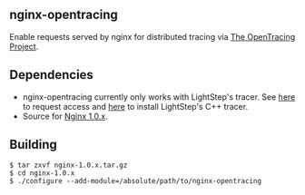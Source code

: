 nginx-opentracing
-----------------

Enable requests served by nginx for distributed tracing via [The OpenTracing Project](opentracing.io).

Dependencies
------------
- nginx-opentracing currently only works with LightStep's tracer. See 
[here](http://lightstep.com/#request-access) to request access and [here](https://github.com/lightstep/lightstep-tracer-cpp) to install LightStep's C++ tracer.
- Source for [Nginx 1.0.x](http://nginx.org/).

Building
--------
```
$ tar zxvf nginx-1.0.x.tar.gz
$ cd nginx-1.0.x
$ ./configure --add-module=/absolute/path/to/nginx-opentracing
```
